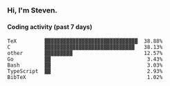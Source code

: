 ### Hi, I'm Steven.

#### Coding activity (past 7 days)
```
TeX         ▓▓▓▓▓▓▓▓▓▓▓▓▓▓▓▓▓▓▓▓▓▓▓▓▓▓▓▓▓▓  38.88%
C           ▓▓▓▓▓▓▓▓▓▓▓▓▓▓▓▓▓▓▓▓▓▓▓▓▓▓▓▓▓   38.13%
other       ▓▓▓▓▓▓▓▓▓                       12.57%
Go          ▓▓                               3.43%
Bash        ▓▓                               3.03%
TypeScript  ▓▓                               2.93%
BibTeX                                       1.02%
```
